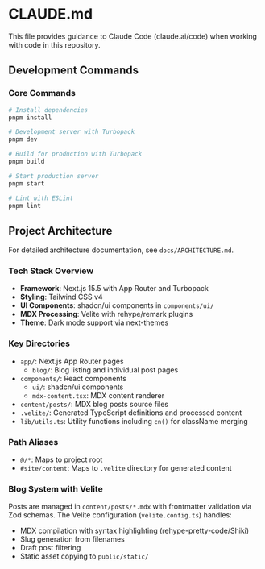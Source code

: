 # CLAUDE.md

This file provides guidance to Claude Code (claude.ai/code) when working with code in this repository.

## Development Commands

### Core Commands
```bash
# Install dependencies
pnpm install

# Development server with Turbopack
pnpm dev

# Build for production with Turbopack
pnpm build

# Start production server
pnpm start

# Lint with ESLint
pnpm lint
```

## Project Architecture

For detailed architecture documentation, see `docs/ARCHITECTURE.md`.

### Tech Stack Overview
- **Framework**: Next.js 15.5 with App Router and Turbopack
- **Styling**: Tailwind CSS v4
- **UI Components**: shadcn/ui components in `components/ui/`
- **MDX Processing**: Velite with rehype/remark plugins
- **Theme**: Dark mode support via next-themes

### Key Directories
- `app/`: Next.js App Router pages
  - `blog/`: Blog listing and individual post pages
- `components/`: React components
  - `ui/`: shadcn/ui components
  - `mdx-content.tsx`: MDX content renderer
- `content/posts/`: MDX blog posts source files
- `.velite/`: Generated TypeScript definitions and processed content
- `lib/utils.ts`: Utility functions including `cn()` for className merging

### Path Aliases
- `@/*`: Maps to project root
- `#site/content`: Maps to `.velite` directory for generated content

### Blog System with Velite
Posts are managed in `content/posts/*.mdx` with frontmatter validation via Zod schemas. The Velite configuration (`velite.config.ts`) handles:
- MDX compilation with syntax highlighting (rehype-pretty-code/Shiki)
- Slug generation from filenames
- Draft post filtering
- Static asset copying to `public/static/`
